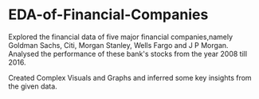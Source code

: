 # EDA-of-Financial-Companies

Explored the financial data of five major financial companies,namely Goldman Sachs, Citi, Morgan Stanley, Wells Fargo and J P Morgan. Analysed the performance of these bank's stocks from the year 2008 till 2016.

Created Complex Visuals and Graphs and inferred some key insights from the given data.

